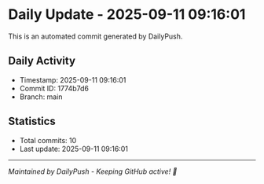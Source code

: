 # Daily Update - 2025-09-11 09:16:01

This is an automated commit generated by DailyPush.

## Daily Activity
- Timestamp: 2025-09-11 09:16:01
- Commit ID: 1774b7d6
- Branch: main

## Statistics
- Total commits: 10
- Last update: 2025-09-11 09:16:01

---
*Maintained by DailyPush - Keeping GitHub active! 🚀*
